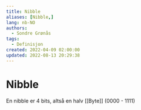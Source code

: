```yaml
---
title: Nibble
aliases: [Nibble,]
lang: nb-NO
authors:
  - Sondre Grønås
tags:
  - Definisjon
created: 2022-04-09 02:00:00
updated: 2022-08-13 20:29:38
---
```

# Nibble
En nibble er 4 bits, altså en halv [[Byte]] (0000 - 1111)